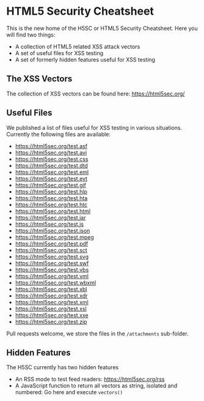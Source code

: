 HTML5 Security Cheatsheet
====

This is the new home of the H5SC or HTML5 Security Cheatsheet. Here you will find two things:

 * A collection of HTML5 related XSS attack vectors
 * A set of useful files for XSS testing
 * A set of formerly hidden features useful for XSS testing

## The XSS Vectors

The collection of XSS vectors can be found here: https://html5sec.org/

## Useful Files

We published a list of files useful for XSS testing in various situations. Currently the following files are available:

 * https://html5sec.org/test.asf
 * https://html5sec.org/test.avi
 * https://html5sec.org/test.css
 * https://html5sec.org/test.dtd
 * https://html5sec.org/test.eml
 * https://html5sec.org/test.evt
 * https://html5sec.org/test.gif
 * https://html5sec.org/test.hlp
 * https://html5sec.org/test.hta
 * https://html5sec.org/test.htc
 * https://html5sec.org/test.html
 * https://html5sec.org/test.jar
 * https://html5sec.org/test.js
 * https://html5sec.org/test.json
 * https://html5sec.org/test.mpeg
 * https://html5sec.org/test.pdf
 * https://html5sec.org/test.sct
 * https://html5sec.org/test.svg
 * https://html5sec.org/test.swf
 * https://html5sec.org/test.vbs
 * https://html5sec.org/test.vml
 * https://html5sec.org/test.wbxml
 * https://html5sec.org/test.xbl
 * https://html5sec.org/test.xdr
 * https://html5sec.org/test.xml
 * https://html5sec.org/test.xsl
 * https://html5sec.org/test.xxe
 * https://html5sec.org/test.zip

Pull requests welcome, we store the files in the `/attachments` sub-folder.

## Hidden Features

The H5SC currently has two hidden features

 * An RSS mode to test feed readers: https://html5sec.org/rss
 * A JavaScript function to return all vectors as string, isolated and numbered: Go here and execute `vectors()`

 
